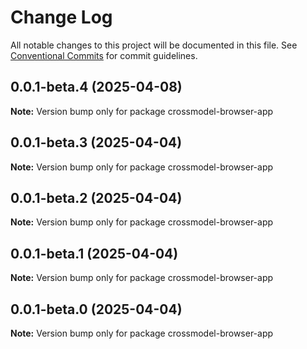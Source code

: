 # Change Log

All notable changes to this project will be documented in this file.
See [Conventional Commits](https://conventionalcommits.org) for commit guidelines.

## 0.0.1-beta.4 (2025-04-08)

**Note:** Version bump only for package crossmodel-browser-app

## 0.0.1-beta.3 (2025-04-04)

**Note:** Version bump only for package crossmodel-browser-app

## 0.0.1-beta.2 (2025-04-04)

**Note:** Version bump only for package crossmodel-browser-app

## 0.0.1-beta.1 (2025-04-04)

**Note:** Version bump only for package crossmodel-browser-app

## 0.0.1-beta.0 (2025-04-04)

**Note:** Version bump only for package crossmodel-browser-app

